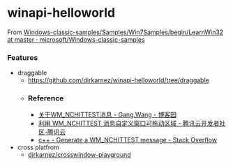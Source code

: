winapi-helloworld
=================
From [Windows-classic-samples/Samples/Win7Samples/begin/LearnWin32 at master · microsoft/Windows-classic-samples](https://github.com/microsoft/Windows-classic-samples/tree/master/Samples/Win7Samples/begin/LearnWin32)

### Features
- draggable 
    - https://github.com/dirkarnez/winapi-helloworld/tree/draggable
    - ### Reference
        - [关于WM_NCHITTEST消息 - Gang.Wang - 博客园](https://www.cnblogs.com/GnagWang/archive/2010/09/12/1824394.html)
        - [利用 WM_NCHITTEST 消息自定义窗口可拖动区域 - 腾讯云开发者社区-腾讯云](https://cloud.tencent.com/developer/article/1566082)
        - [c++ - Generate a WM_NCHITTEST message - Stack Overflow](https://stackoverflow.com/questions/49019597/generate-a-wm-nchittest-message)
- cross platfrom
    - [dirkarnez/crosswindow-playground](https://github.com/dirkarnez/crosswindow-playground)
